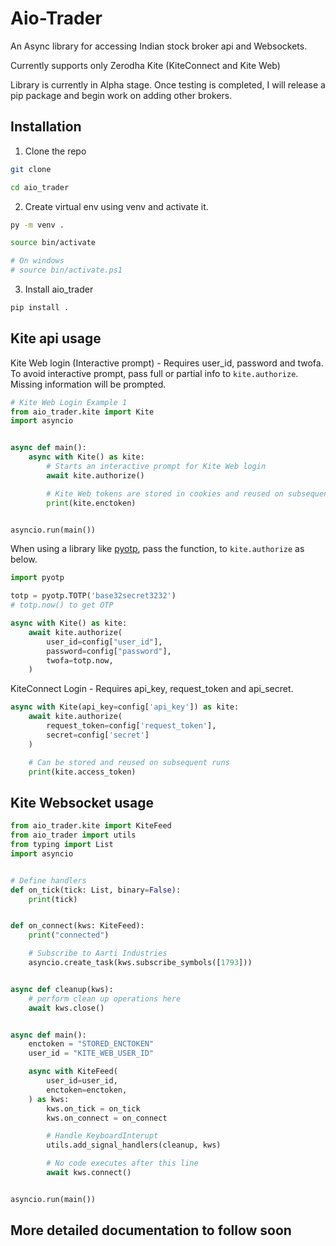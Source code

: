 # Aio-Trader

An Async library for accessing Indian stock broker api and Websockets. 

Currently supports only Zerodha Kite (KiteConnect and Kite Web)

Library is currently in Alpha stage. Once testing is completed, I will release a pip package and begin work on adding other brokers.

## Installation

1. Clone the repo

```bash
git clone 

cd aio_trader
```

2. Create virtual env using venv and activate it.

```bash
py -m venv .

source bin/activate

# On windows
# source bin/activate.ps1
```

3. Install aio_trader

```bash
pip install .
```

## Kite api usage

Kite Web login (Interactive prompt) - Requires user_id, password and twofa.
To avoid interactive prompt, pass full or partial info to `kite.authorize`. Missing information will be prompted.

```python
# Kite Web Login Example 1
from aio_trader.kite import Kite
import asyncio


async def main():
    async with Kite() as kite:
        # Starts an interactive prompt for Kite Web login
        await kite.authorize()

        # Kite Web tokens are stored in cookies and reused on subsequent runs
        print(kite.enctoken)


asyncio.run(main())
```

When using a library like [pyotp](https://github.com/pyauth/pyotp), pass the function, to `kite.authorize` as below.

```python
import pyotp

totp = pyotp.TOTP('base32secret3232')
# totp.now() to get OTP

async with Kite() as kite:
    await kite.authorize(
        user_id=config["user_id"],
        password=config["password"],
        twofa=totp.now,
    )
```

KiteConnect Login - Requires api_key, request_token and api_secret.

```python
async with Kite(api_key=config['api_key']) as kite:
    await kite.authorize(
        request_token=config['request_token'],
        secret=config['secret']
    )

    # Can be stored and reused on subsequent runs
    print(kite.access_token)
```

## Kite Websocket usage

```python
from aio_trader.kite import KiteFeed
from aio_trader import utils
from typing import List
import asyncio


# Define handlers
def on_tick(tick: List, binary=False):
    print(tick)


def on_connect(kws: KiteFeed):
    print("connected")

    # Subscribe to Aarti Industries
    asyncio.create_task(kws.subscribe_symbols([1793]))


async def cleanup(kws):
    # perform clean up operations here
    await kws.close()


async def main():
    enctoken = "STORED_ENCTOKEN"
    user_id = "KITE_WEB_USER_ID"

    async with KiteFeed(
        user_id=user_id,
        enctoken=enctoken,
    ) as kws:
        kws.on_tick = on_tick
        kws.on_connect = on_connect

        # Handle KeyboardInterupt
        utils.add_signal_handlers(cleanup, kws)

        # No code executes after this line
        await kws.connect()


asyncio.run(main())
```

## More detailed documentation to follow soon
